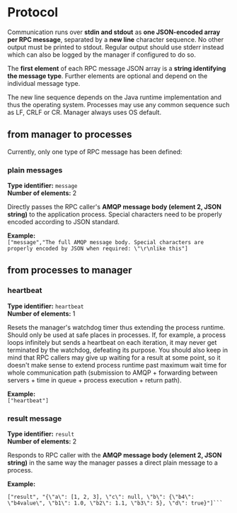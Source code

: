 # Protocol

Communication runs over **stdin and stdout** as **one JSON-encoded array per RPC message**, separated by a **new line** character sequence. No other output must be printed to stdout. Regular output should use stderr instead which can also be logged by the manager if configured to do so.

The **first element** of each RPC message JSON array is a **string identifying the message type**. Further elements are optional and depend on the individual message type.

The new line sequence depends on the Java runtime implementation and thus the operating system. Processes may use any common sequence such as LF, CRLF or CR. Manager always uses OS default.


## from manager to processes

Currently, only one type of RPC message has been defined:

### plain messages

**Type identifier:** `message`  
**Number of elements:** 2

Directly passes the RPC caller's **AMQP message body (element 2, JSON string)** to the application process. Special characters need to be properly encoded according to JSON standard.

**Example:**  
```["message","The full AMQP message body. Special characters are properly encoded by JSON when required: \"\r\nlike this"]```


## from processes to manager

### heartbeat

**Type identifier:** `heartbeat`  
**Number of elements:** 1

Resets the manager's watchdog timer thus extending the process runtime. Should only be used at safe places in processes. If, for example, a process loops infinitely but sends a heartbeat on each iteration, it may never get terminated by the watchdog, defeating its purpose. You should also keep in mind that RPC callers may give up waiting for a result at some point, so it doesn't make sense to extend process runtime past maximum wait time for whole communication path (submission to AMQP + forwarding between servers + time in queue + process execution + return path).

**Example:**  
`["heartbeat"]`

### result message

**Type identifier:** `result`  
**Number of elements:** 2

Responds to RPC caller with the **AMQP message body (element 2, JSON string)** in the same way the manager passes a direct plain message to a process.

**Example:**  
```["result", "test"]
["result", "{\"a\": [1, 2, 3], \"c\": null, \"b\": {\"b4\": \"b4value\", \"b1\": 1.0, \"b2\": 1.1, \"b3\": 5}, \"d\": true}"]```
